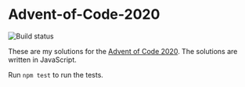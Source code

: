 # Advent-of-Code-2020
![Build status](https://img.shields.io/github/workflow/status/sinkovec/Advent-of-Code-2020/build?style=plastic)

These are my solutions for the [Advent of Code 2020](https://adventofcode.com/2020).
The solutions are written in JavaScript.

Run `npm test` to run the tests.